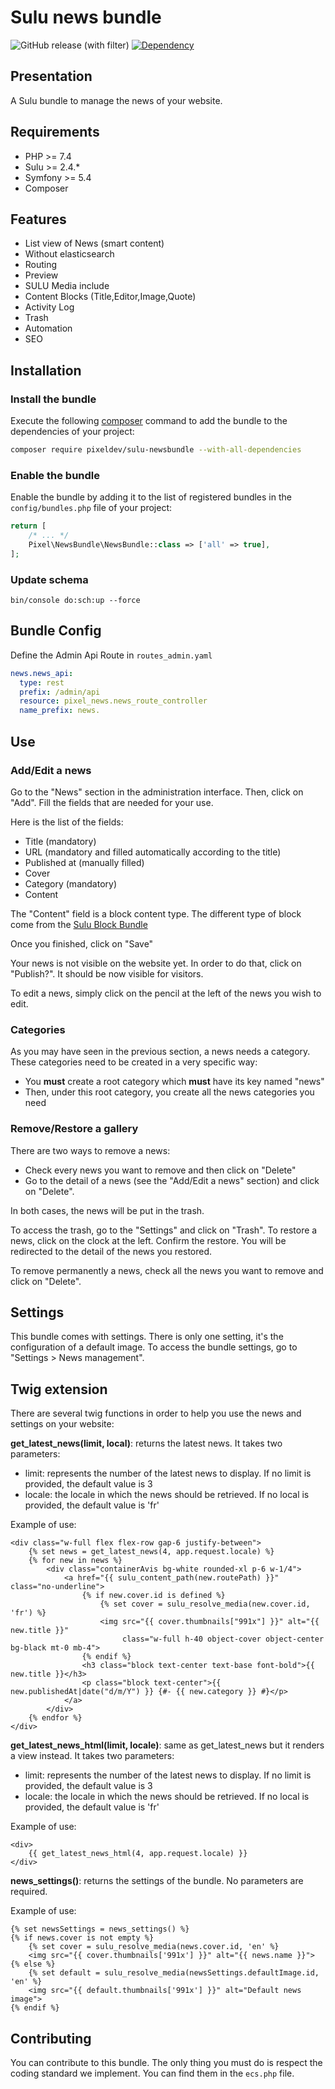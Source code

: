 # Sulu news bundle

![GitHub release (with filter)](https://img.shields.io/github/v/release/Pixel-Developpement/sulu-news-bundle?style=for-the-badge)
[![Dependency](https://img.shields.io/badge/sulu-2.5-cca000.svg?style=for-the-badge)](https://sulu.io/)

## Presentation
A Sulu bundle to manage the news of your website.

## Requirements

* PHP >= 7.4
* Sulu >= 2.4.*
* Symfony >= 5.4
* Composer

## Features
* List view of News (smart content)
* Without elasticsearch
* Routing
* Preview
* SULU Media include
* Content Blocks (Title,Editor,Image,Quote)
* Activity Log
* Trash
* Automation
* SEO

## Installation

### Install the bundle

Execute the following [composer](https://getcomposer.org/) command to add the bundle to the dependencies of your
project:

```bash
composer require pixeldev/sulu-newsbundle --with-all-dependencies
```

### Enable the bundle

Enable the bundle by adding it to the list of registered bundles in the `config/bundles.php` file of your project:

 ```php
 return [
     /* ... */
     Pixel\NewsBundle\NewsBundle::class => ['all' => true],
 ];
 ```

### Update schema
```shell script
bin/console do:sch:up --force
```

## Bundle Config

Define the Admin Api Route in `routes_admin.yaml`
```yaml
news.news_api:
  type: rest
  prefix: /admin/api
  resource: pixel_news.news_route_controller
  name_prefix: news.
```

## Use
### Add/Edit a news
Go to the "News" section in the administration interface. Then, click on "Add".
Fill the fields that are needed for your use.

Here is the list of the fields:
* Title (mandatory)
* URL (mandatory and filled automatically according to the title)
* Published at (manually filled)
* Cover
* Category (mandatory)
* Content

The "Content" field is a block content type. The different type of block come from the [Sulu Block Bundle](https://github.com/Pixel-Developpement/sulu-block-bundle)

Once you finished, click on "Save"

Your news is not visible on the website yet. In order to do that, click on "Publish?". It should be now visible for visitors.

To edit a news, simply click on the pencil at the left of the news you wish to edit.

### Categories
As you may have seen in the previous section, a news needs a category. These categories need to be created in a very specific way:
* You **must** create a root category which **must** have its key named "news"
* Then, under this root category, you create all the news categories you need

### Remove/Restore a gallery

There are two ways to remove a news:
* Check every news you want to remove and then click on "Delete"
* Go to the detail of a news (see the "Add/Edit a news" section) and click on "Delete".

In both cases, the news will be put in the trash.

To access the trash, go to the "Settings" and click on "Trash".
To restore a news, click on the clock at the left. Confirm the restore. You will be redirected to the detail of the news you restored.

To remove permanently a news, check all the news you want to remove and click on "Delete".

## Settings

This bundle comes with settings. There is only one setting, it's the configuration of a default image.
To access the bundle settings, go to "Settings > News management".

## Twig extension
There are several twig functions in order to help you use the news and settings on your website:

**get_latest_news(limit, local)**: returns the latest news. It takes two parameters:
* limit: represents the number of the latest news to display. If no limit is provided, the default value is 3
* locale: the locale in which the news should be retrieved. If no local is provided, the default value is 'fr'

Example of use:
```twig
<div class="w-full flex flex-row gap-6 justify-between">
    {% set news = get_latest_news(4, app.request.locale) %}
    {% for new in news %}
        <div class="containerAvis bg-white rounded-xl p-6 w-1/4">
            <a href="{{ sulu_content_path(new.routePath) }}" class="no-underline">
                {% if new.cover.id is defined %}
                    {% set cover = sulu_resolve_media(new.cover.id, 'fr') %}
                    <img src="{{ cover.thumbnails["991x"] }}" alt="{{ new.title }}"
                         class="w-full h-40 object-cover object-center bg-black mt-0 mb-4">
                {% endif %}
                <h3 class="block text-center text-base font-bold">{{ new.title }}</h3>
                <p class="block text-center">{{ new.publishedAt|date("d/m/Y") }} {#- {{ new.category }} #}</p>
            </a>
        </div>
    {% endfor %}
</div>
```

**get_latest_news_html(limit, locale)**: same as get_latest_news but it renders a view instead. It takes two parameters:
* limit: represents the number of the latest news to display. If no limit is provided, the default value is 3
* locale: the locale in which the news should be retrieved. If no local is provided, the default value is 'fr'

Example of use:
```twig
<div>
    {{ get_latest_news_html(4, app.request.locale) }}
</div>
```

**news_settings()**: returns the settings of the bundle. No parameters are required.

Example of use:

```twig
{% set newsSettings = news_settings() %}
{% if news.cover is not empty %}
    {% set cover = sulu_resolve_media(news.cover.id, 'en' %}
    <img src="{{ cover.thumbnails['991x'] }}" alt="{{ news.name }}">
{% else %}
    {% set default = sulu_resolve_media(newsSettings.defaultImage.id, 'en' %}
    <img src="{{ default.thumbnails['991x'] }}" alt="Default news image">
{% endif %} 
```

## Contributing
You can contribute to this bundle. The only thing you must do is respect the coding standard we implement.
You can find them in the `ecs.php` file.
